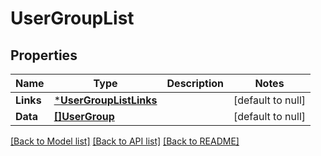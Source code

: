 # UserGroupList

## Properties
Name | Type | Description | Notes
------------ | ------------- | ------------- | -------------
**Links** | [***UserGroupListLinks**](UserGroupList_links.md) |  | [default to null]
**Data** | [**[]UserGroup**](UserGroup.md) |  | [default to null]

[[Back to Model list]](../README.md#documentation-for-models) [[Back to API list]](../README.md#documentation-for-api-endpoints) [[Back to README]](../README.md)

